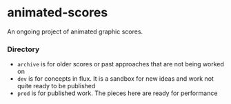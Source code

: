 # animated-scores

An ongoing project of animated graphic scores.

### Directory
- `archive` is for older scores or past approaches that are not being worked on
- `dev` is for concepts in flux. It is a sandbox for new ideas and work not quite ready to be published
- `prod` is for published work. The pieces here are ready for performance
